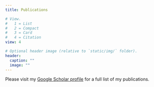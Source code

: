 ```yaml
---
title: Publications

# View.
#   1 = List
#   2 = Compact
#   3 = Card
#   4 = Citation
view: 4

# Optional header image (relative to `static/img/` folder).
header:
  caption: ""
  image: ""
---
```

Please visit my [Google Scholar profile](https://scholar.google.com/citations?user=lv6jrnoAAAAJ) for a full list of my publications.

